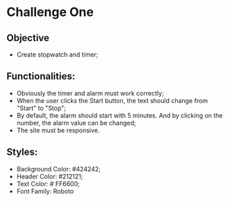 # Challenge One 

## Objective

 - Create stopwatch and timer;

## Functionalities:
- Obviously the timer and alarm must work correctly;
- When the user clicks the Start button, the text should change from "Start" to "Stop";
- By default, the alarm should start with 5 minutes. And by clicking on the number, the alarm value
can be changed;
- The site must be responsive.

## Styles: 
- Background Color: #424242;
- Header Color: #212121;
- Text Color: # FF6600;
- Font Family: Roboto
